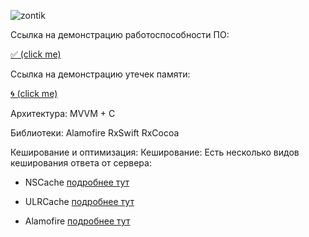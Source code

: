 ![zontik](https://user-images.githubusercontent.com/50994543/99689483-1aebf900-2a98-11eb-9a3e-01cb18b0c748.png)

Ссылка на демонстрацию работоспособности ПО:  

[✅ (click me)](https://youtu.be/J6mo18MSn64)

Ссылка на демонстрацию утечек памяти:  

[🌀 (click me)](https://youtu.be/9ZD1m8bqP8g)



Архитектура:
MVVM + C

Библиотеки:
Alamofire
RxSwift
RxCocoa

Кеширование и оптимизация:
Кеширование:
Есть несколько видов кеширования ответа от сервера:

- NSCache [подробнее тут](https://www.hackingwithswift.com/example-code/system/how-to-cache-data-using-nscache)

- ULRCache [подробнее тут](https://developer.apple.com/documentation/foundation/urlcache)

- Alamofire [подробнее тут](https://github.com/Alamofire/Alamofire/blob/master/Documentation/AdvancedUsage.md#cachedresponsehandler)
